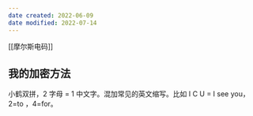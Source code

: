 ```yaml
---
date created: 2022-06-09
date modified: 2022-07-14
---
```


[[摩尔斯电码]]

## 我的加密方法

小鹤双拼，2 字母 = 1 中文字。混加常见的英文缩写。比如 I C U = I see you，2=to ，4=for。
